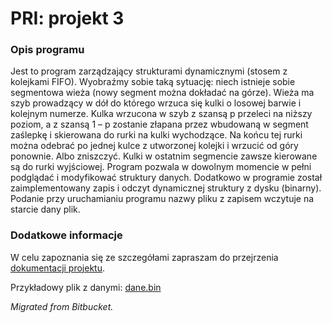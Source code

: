 # PRI: projekt 3

### Opis programu
Jest to program zarządzający strukturami dynamicznymi (stosem z kolejkami FIFO). Wyobraźmy sobie taką sytuację: niech istnieje sobie segmentowa wieża (nowy segment można dokładać na górze). Wieża ma szyb prowadzący w dół do którego wrzuca się kulki o losowej barwie i kolejnym numerze. Kulka wrzucona w szyb z szansą p przeleci na niższy poziom, a z szansą 1 – p zostanie złapana przez wbudowaną w segment zaślepkę i skierowana do rurki na kulki wychodzące. Na końcu tej rurki można odebrać po jednej kulce z utworzonej kolejki i wrzucić od góry ponownie. Albo zniszczyć. Kulki w ostatnim segmencie zawsze kierowane są do rurki wyjściowej. Program pozwala w dowolnym momencie w pełni podglądać i modyfikować struktury danych. Dodatkowo w programie został zaimplementowany zapis i odczyt dynamicznej struktury z dysku (binarny). Podanie przy uruchamianiu programu nazwy pliku z zapisem wczytuje na starcie dany plik.

### Dodatkowe informacje
W celu zapoznania się ze szczegółami zapraszam do przejrzenia [dokumentacji projektu](Dokumentacja.pdf).

Przykładowy plik z danymi: [dane.bin](pri-projekt-3/dane.bin)

*Migrated from Bitbucket.*
